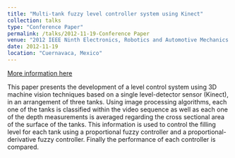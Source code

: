 ```yaml
---
title: "Multi-tank fuzzy level controller system using Kinect"
collection: talks
type: "Conference Paper"
permalink: /talks/2012-11-19-Conference Paper
venue: "2012 IEEE Ninth Electronics, Robotics and Automotive Mechanics Conference (CERMA)"
date: 2012-11-19
location: "Cuernavaca, Mexico"
---
```


[More information here](https://ieeexplore.ieee.org/abstract/document/6524599/)

This paper presents the development of a level control system using 3D machine vision techniques based on a single level-detector sensor (Kinect), in an arrangement of three tanks. Using image processing algorithms, each one of the tanks is classified within the video sequence as well as each one of the depth measurements is averaged regarding the cross sectional area of the surface of the tanks. This information is used to control the filling level for each tank using a proportional fuzzy controller and a proportional-derivative fuzzy controller. Finally the performance of each controller is compared.
